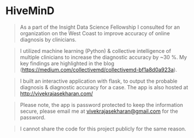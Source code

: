 # HiveMinD
> As a part of the Insight Data Science Fellowship I consulted for an organization on the West Coast to improve accuracy of online diagnosis by clinicians.

> I utilized machine learning (Python) & collective intelligence of multiple clinicians to increase the diagnostic accuracy by ~30 %.  My key findings are highlighted in the blog (https://medium.com/collectivemd/collectivemd-bf1a8d0a923a).

> I built an interactive application with flask, to output the probable diagnosis & diagnostic accuracy for a case. The app is also hosted at http://vivekrajasekharan.com/

> Please note, the app is password protected to keep the information secure, please email me at vivekrajasekharan@gmail.com for the password.

> I cannot share the code for this project publicly for the same reason.
